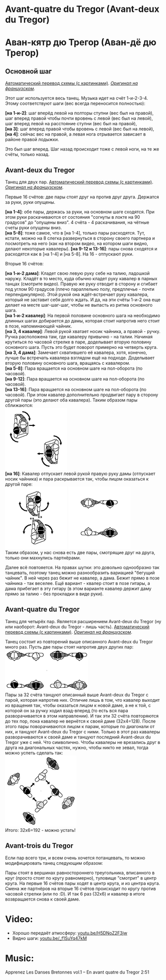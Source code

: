 Avant-quatre du Tregor (Avant-deux du Tregor)
=============================================
# Аван-кятр дю Трегор (Аван-дё дю Трегор)

## Основной шаг

[Автоматический перевод схемы (с картинками)](https://translate.google.ru/translate?hl=en&sl=fr&tl=ru&u=http%3A%2F%2Fdansesbretonnes.gwalarn.org%2Fbases%2Fpas_de_quatre_subdivise_avg.html&sandbox=1). [_Оригинал на французском_](http://dansesbretonnes.gwalarn.org/bases/pas_de_quatre_subdivise_avg.html).

Этот шаг используется весь танец. Музыка идет на счёт 1-и-2-3-4. Этому соответствуют шаги (вес всегда переносится полностью):

**[на 1-и-2]**: шаг вперёд левой на полторы ступни (вес был на правой), шаг вперед правой чтобы почти вровень с левой (вес был на левой), шаг вперед левой на расстояние ступни (вес был на правой),  
**[на 3]**: шаг вперед правой чтобы вровень с левой (вес был на левой),  
**[на 4]**: сейчас вес на правой, а левая нога отрывается зависает в районе правой лодыжки.

Это был шаг вперед. Шаг назад происходит тоже с левой ноги, на те же счёты, только назад.

## Avant-deux du Tregor

Танец для двух пар. [Автоматический перевод схемы (с картинками)](https://translate.google.ru/translate?hl=en&sl=fr&tl=ru&u=http%3A%2F%2Fdansesbretonnes.gwalarn.org%2Fdanses%2Favant-deux_du_tregor.html&sandbox=1). [_Оригинал на французском_](http://dansesbretonnes.gwalarn.org/danses/avant-deux_du_tregor.html).


Первые 16 счётов: две пары стоят друг на против друг друга. Держатся за руки, руки опущены.

**[на 1-4]**: обе пары, держась за руки, на основном шаге сходятся. При этом руки раскачиваются от состояния "согнуты в локте на 90 градусов" до "опущены вниз". 4 счёта - 4 раскачивания, на чётные счеты руки опущены вниз.  
**[на 5-8]**: тоже самое, что в [на 1-4], только пары расходятся. Тут, кстати, можно на 8 слегка развернуться в сторону своего партнера и посмотреть на него (как на втором видео, на котором шаги видно, делают некоторые кавалеры).
**[на 9-12 и 13-16]**: пары снова сходятся и расходятся как в [на 1-4] и [на 5-8]. На 16 - отпускают руки.

Вторые 16 счётов:

**[на 1-и-2 дама]**: Кладет свою левую руку себе на талию, ладошкой наружу. Кладёт в то место, куда обычно кладет руку кавалер в парных танцах (смотрите видео). Правую же руку отводит в сторону и сгибает под углом 90 градусов (плечо параллельно полу, предплечье - почти перпендикулярно). Этой рукой она ждёт-встречает руку кавалера, который не заставит себя долго ждать. И да, на эти счёты 1-и-2 она еще делает на месте шаг-шаг-шаг, чтобы не выпасть из ритма основного шага.  
**[на 1-и-2 кавалер]**: На первой половине основного шага на необходимо длинных шагах добирается до дамы, которая стоит напротив него стоит в позе, напоминающей чайник.  
**[на 3, 4 кавалер]**: Левой рукой хватает носик чайника, а правой - ручку. Ручка расположена там, где кавалеру привычно - на талии. Начиная крутиться по часовой стрелке в паре, доделывает вторую половину основного шага. Пусть это будет поворот примерно на четверть круга.  
**[на 3, 4 дама]**: Замечает схватившего её кавалера, хотя, конечно, лучше бы встречать кавалера взглядом ещё на подходе. Доделывает вторую половину основного шага, вращаясь с кавалером.  
**[на 5-8]**: Пара вращается на основном шаге на пол-оборота (по часовой).  
**[на 9-12]**: Пара вращается на основном шаге на пол-оборота (по часовой).  
**[на 13-16]**: Пара вращается на основном шаге на пол-оборота (по часовой). При этом кавалер дополнительно продвигает пару в сторону другой пары (это делают оба кавалера). Таким образом пары сближаются:  
![dansesbretonnes.gwalarn.org/danses/images_am/avant-deux_du_tregor_balance_position_13.gif](avant-quatre-du-tregor/avant-deux_du_tregor_balance_position_13.gif)  
**[на 16]**: Кавалер отпускает левой рукой правую руку дамы (отпускает носик чайника) и пара раскрывается так, чтобы лицом оказаться к другой паре:  
![dansesbretonnes.gwalarn.org/danses/images_am/avant-deux_du_tregor_balance_position_16.gif](avant-quatre-du-tregor/avant-deux_du_tregor_balance_position_16.gif) ![dansesbretonnes.gwalarn.org/danses/images_am/avant-deux_du_tregor_balance_position_finale.gif](avant-quatre-du-tregor/avant-deux_du_tregor_balance_position_finale.gif)  
Таким образом, у нас снова есть две пары, смотрящие друг на друга, только они махнулись партнёрами.

Далее всё повтояется. На правах шутки: это довольно однообразно так танцевать, поэтому танец можно разнообразить вариацией "бегущий чайник". В ней через раз бежит не кавалер, а дама. Бежит прямо в позе чайника - так веселее. Ещё вариант - квалер стоит в позе гитары, а дама прибегает в эту гитару (в этом варианте кавалер держит даму прямо за талию - без прокладки в виде руки).

## Avant-quatre du Tregor

Танец для четырёх пар. Является расширением Avant-deux du Tregor (ну или наоборот: Avant-deux du Tregor - лишь часть). [Автоматический перевод схемы (с картинками)](https://translate.google.ru/translate?sl=fr&tl=ru&js=y&prev=_t&hl=en&ie=UTF-8&u=http%3A%2F%2Fdansesbretonnes.gwalarn.org%2Fdanses%2Favant-quatre_du_tregor.html&edit-text=). [_Оригинал на французском_](http://dansesbretonnes.gwalarn.org/danses/avant-quatre_du_tregor.html).

Танец состоит из повторений выше описанного Avant-deux du Tregor много раз. Пусть две пары стоят напротив двух других пар:  
![dansesbretonnes.gwalarn.org/danses/images_am/avant-quatre_du_tregor_position_0.gif](avant-quatre-du-tregor/avant-quatre_du_tregor_position_0.gif)  
Пары за 32 счёта танцуют описанный выше Avant-deux du Tregor с парой, которая напротив них. Отличие лишь в том, что кавалер выходит из вращения так, чтобы оказаться лицом к новой даме, а не к той, с которой он за ручку ходил взад-вперед (то есть вся пара разворачивается в этом направлении). И так эти 32 счёта повторяются до тех пор, пока кавалер не вернётся к своей даме (32х4=128). После этого пары поворачиваются лицом к парам, которые по диагонали от них, и танцуют Avant-deux du Tregor с ними. Только в этот раз кавалеры разворачиваются к своей даме и танцуют последний Avant-deux du Tregor уже с ней. Что символично. Чтобы кавалеры не врезались друг в друга на диагональных частях, нужно, чтобы никто не зевал, тогда можно успеть сделать так:  
![dansesbretonnes.gwalarn.org/danses/images_am/avant-quatre_du_tregor_position_130.gif](avant-quatre-du-tregor/avant-quatre_du_tregor_position_130.png)  
Итого: 32х6=192 - можно устать!

## Avant-trois du Tregor

Если пар всего три, и всем очень хочется потанцевать, то можно модифицировать танец следующим образом:

Пары стоят в вершинах равностороннего треугольника, вписанного в круг (просто стоят по кругу равномерно), туловище "смотрит" в центр круга. На первые 16 счётов пары ходят в центр круга, и из центра круга. Смена же партнёров на вторые 16 счётов происходит по кругу против часовой стрелки (или по :D). И так 6 раз (32х6) и кавалер в итоге возвращается снова к своей даме. 

Video:
======
- Хорошо передаёт атмосферу: [youtu.be/H5DNoZ2F3jw](https://www.youtube.com/watch?v=H5DNoZ2F3jw)
- Видно шаги: [youtu.be/_f1SuYq47kM](https://www.youtube.com/watch?v=_f1SuYq47kM)

Music:
=======
Apprenez Les Danses Bretonnes vol.1 – En avant quatre du Tregor 2:51
